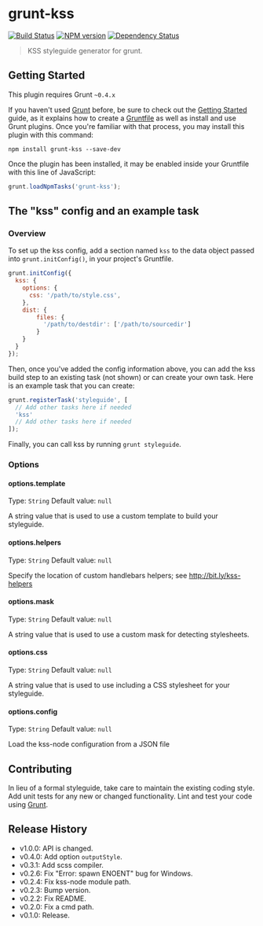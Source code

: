 # grunt-kss

[![Build Status](https://secure.travis-ci.org/t32k/grunt-kss.svg?branch=master)](http://travis-ci.org/t32k/grunt-kss) 
[![NPM version](https://badge.fury.io/js/grunt-kss.svg)](http://badge.fury.io/js/grunt-kss)
[![Dependency Status](https://david-dm.org/t32k/grunt-kss.svg)](https://david-dm.org/t32k/grunt-kss)

> KSS styleguide generator for grunt.

## Getting Started
This plugin requires Grunt `~0.4.x`

If you haven't used [Grunt](http://gruntjs.com/) before, be sure to check out the [Getting Started](http://gruntjs.com/getting-started) guide, as it explains how to create a [Gruntfile](http://gruntjs.com/sample-gruntfile) as well as install and use Grunt plugins. Once you're familiar with that process, you may install this plugin with this command:

```shell
npm install grunt-kss --save-dev
```

Once the plugin has been installed, it may be enabled inside your Gruntfile with this line of JavaScript:

```js
grunt.loadNpmTasks('grunt-kss');
```

## The "kss" config and an example task

### Overview
To set up the kss config, add a section named `kss` to the data object passed into `grunt.initConfig()`, in your project's Gruntfile.

```js
grunt.initConfig({
  kss: {
    options: {
      css: '/path/to/style.css',
    },
    dist: {
	    files: {
	      '/path/to/destdir': ['/path/to/sourcedir']
	    }
  	}
  }
});
```

Then, once you've added the config information above, you can add the kss build step to an existing task (not shown) or can create your own task. Here is an example task that you can create:

```js
grunt.registerTask('styleguide', [
  // Add other tasks here if needed
  'kss'
  // Add other tasks here if needed
]);
```

Finally, you can call kss by running `grunt styleguide`.

### Options

#### options.template
Type: `String`
Default value: `null`

A string value that is used to use a custom template to build your styleguide.

#### options.helpers
Type: `String`
Default value: `null`

Specify the location of custom handlebars helpers; see
http://bit.ly/kss-helpers

#### options.mask
Type: `String`
Default value: `null`

A string value that is used to use a custom mask for detecting stylesheets.

#### options.css
Type: `String`
Default value: `null`

A string value that is used to use including a CSS stylesheet for your styleguide.
                   
#### options.config
Type: `String`
Default value: `null`

Load the kss-node configuration from a JSON file

## Contributing
In lieu of a formal styleguide, take care to maintain the existing coding style. Add unit tests for any new or changed functionality. Lint and test your code using [Grunt](http://gruntjs.com/).


## Release History

+ v1.0.0: API is changed.
+ v0.4.0: Add option `outputStyle`.
+ v0.3.1: Add scss compiler.
+ v0.2.6: Fix "Error: spawn ENOENT" bug for Windows.
+ v0.2.4: Fix kss-node module path.
+ v0.2.3: Bump version.
+ v0.2.2: Fix README.
+ v0.2.0: Fix a cmd path.
+ v0.1.0: Release.
